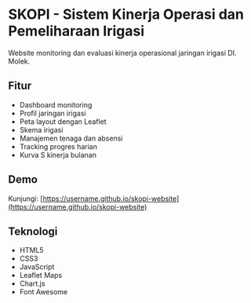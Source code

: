 # SKOPI - Sistem Kinerja Operasi dan Pemeliharaan Irigasi

Website monitoring dan evaluasi kinerja operasional jaringan irigasi DI. Molek.

## Fitur
- Dashboard monitoring
- Profil jaringan irigasi
- Peta layout dengan Leaflet
- Skema irigasi
- Manajemen tenaga dan absensi
- Tracking progres harian
- Kurva S kinerja bulanan

## Demo
Kunjungi: [https://username.github.io/skopi-website](https://username.github.io/skopi-website)

## Teknologi
- HTML5
- CSS3
- JavaScript
- Leaflet Maps
- Chart.js
- Font Awesome
